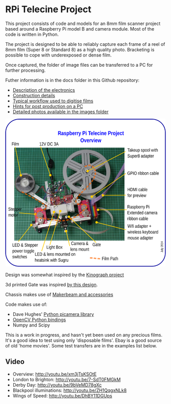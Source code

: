 # RPi Telecine Project

This project consists of code and models for an 8mm film scanner project based around a Raspberry Pi model B and camera module.
Most of the code is written in Python.

The project is designed to be able to reliably capture each frame of a reel of 8mm film 
(Super 8 or Standard 8) as a high quality photo. Bracketing is possible to cope with underexposed
or dense film.

Once captured, the folder of image files can be transferred to a PC for further processing.

Futher information is in the docs folder in this Github repository:

* [Description of the electronics](docs/electronics.md)
* [Construction details](docs/mechanics.md)
* [Typical workflow used to digitise films](docs/workflow.md)
* [Hints for post production on a PC](post-production/README.md)
* [Detailed photos available in the images folder](images/)

![Overview of RPI telecine](images/overview.png)

Design was somewhat inspired by the [Kinograph project](http://kinograph.cc/)

3d printed Gate was inspired [by this design](http://www.mets-telecinesystem.co.uk/index.php/how-its-made/making-the-film-gate).

Chassis makes use of [Makerbeam and accessories](http://www.makerbeam.eu/)

Code makes use of:

* Dave Hughes' [Python picamera library](https://pypi.python.org/pypi/picamera/1.5)
* [OpenCV Python bindings](http://opencv.org/)
* Numpy and Scipy

This is a work in progress, and hasn't yet been used on any precious films. It's a good idea to
test using only 'disposable films'. Ebay is a good source of old 'home movies'. Some test transfers are 
in the examples list below.

## Video

* Overview: http://youtu.be/xm3jTsKSOtE
* London to Brighton: http://youtu.be/7-SdT0FMGkM
* Derby Day: http://youtu.be/9bVeMD78gXc
* Blackpool illuminations: http://youtu.be/ZH1QqgxNLk8
* Wings of Speed: http://youtu.be/DhBY11DGUps
